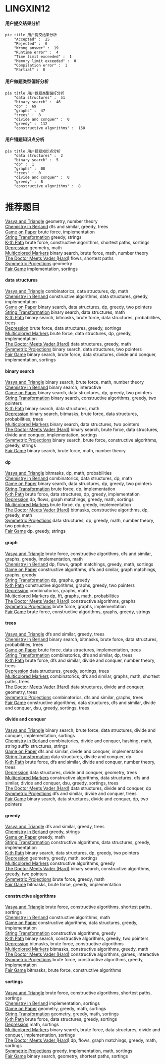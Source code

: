 # LINGXIN12
<!-- tabs:start -->
#### **用户提交结果分析**

```mermaid
pie title 用户提交结果分析
    "Accepted" :  25
    "Rejected" :  0
    "Wrong answer" :  19
    "Runtime error" :  4
    "Time limit exceeded" :  1
    "Memory limit exceeded" :  0
    "Compilation error" :  1
    "Partial" :  0
```
#### **用户做题类型偏好分析**

```mermaid
pie title 用户做题类型偏好分析
    "data structures" :  51
    "binary search" :  46
    "dp" :  69
    "graphs" :  47
    "trees" :  8
    "divide and conquer" :  0
    "greedy" :  112
    "constructive algorithms" :  158
```
#### **用户错题知识点分析**

```mermaid
pie title 用户错题知识点分析
    "data structures" :  2
    "binary search" :  5
    "dp" :  1
    "graphs" :  00
    "trees" :  0
    "divide and conquer" :  0
    "greedy" :  8
    "constructive algorithms" :  8
```
<!-- tabs:end -->
# 推荐题目
[Vasya and Triangle](https://codeforces.com/contest/1053/problem/A)		geometry,
                        number theory		  
[Chemistry in Berland](http://codeforces.com/problemset/problem/846/E)		dfs and similar,
                        greedy,
                        trees		  
[Game on Paper](http://codeforces.com/problemset/problem/203/B)		brute force,
                        implementation		  
[String Transformation](http://codeforces.com/problemset/problem/946/C)		greedy,
                        strings		  
[K-th Path](http://codeforces.com/problemset/problem/1196/F)		brute force,
                        constructive algorithms,
                        shortest paths,
                        sortings		  
[Depression](http://codeforces.com/problemset/problem/80/B)		geometry,
                        math		  
[Multicolored Markers](http://codeforces.com/problemset/problem/1029/F)		binary search,
                        brute force,
                        math,
                        number theory		  
[The Doctor Meets Vader (Hard)](http://codeforces.com/problemset/problem/1184/B3)		flows,
                        shortest paths		  
[Symmetric Projections](https://codeforces.com/contest/889/problem/D)		geometry		  
[Fair Game](http://codeforces.com/problemset/problem/864/A)		implementation,
                        sortings		  
<!-- tabs:start -->
#### **data structures**
[Vasya and Triangle](http://codeforces.com/problemset/problem/1151/E)		combinatorics,
                        data structures,
                        dp,
                        math		  
[Chemistry in Berland](http://codeforces.com/problemset/problem/1393/B)		constructive algorithms,
                        data structures,
                        greedy,
                        implementation		  
[Game on Paper](http://codeforces.com/problemset/problem/1492/C)		binary search,
                        data structures,
                        dp,
                        greedy,
                        two pointers		  
[String Transformation](http://codeforces.com/problemset/problem/1490/G)		binary search,
                        data structures,
                        math		  
[K-th Path](http://codeforces.com/problemset/problem/1479/D)		binary search,
                        bitmasks,
                        brute force,
                        data structures,
                        probabilities,
                        trees		  
[Depression](http://codeforces.com/problemset/problem/1497/A)		brute force,
                        data structures,
                        greedy,
                        sortings		  
[Multicolored Markers](http://codeforces.com/problemset/problem/1491/C)		brute force,
                        data structures,
                        dp,
                        greedy,
                        implementation		  
[The Doctor Meets Vader (Hard)](http://codeforces.com/problemset/problem/1492/B)		data structures,
                        greedy,
                        math		  
[Symmetric Projections](http://codeforces.com/problemset/problem/1436/E)		binary search,
                        data structures,
                        two pointers		  
[Fair Game](http://codeforces.com/problemset/problem/1461/D)		binary search,
                        brute force,
                        data structures,
                        divide and conquer,
                        implementation,
                        sortings		  
#### **binary search**
[Vasya and Triangle](http://codeforces.com/problemset/problem/1029/F)		binary search,
                        brute force,
                        math,
                        number theory		  
[Chemistry in Berland](https://codeforces.com/contest/810/problem/D)		binary search,
                        interactive		  
[Game on Paper](http://codeforces.com/problemset/problem/1492/C)		binary search,
                        data structures,
                        dp,
                        greedy,
                        two pointers		  
[String Transformation](http://codeforces.com/problemset/problem/1463/D)		binary search,
                        constructive algorithms,
                        greedy,
                        two pointers		  
[K-th Path](http://codeforces.com/problemset/problem/1490/G)		binary search,
                        data structures,
                        math		  
[Depression](http://codeforces.com/problemset/problem/1479/D)		binary search,
                        bitmasks,
                        brute force,
                        data structures,
                        probabilities,
                        trees		  
[Multicolored Markers](http://codeforces.com/problemset/problem/1436/E)		binary search,
                        data structures,
                        two pointers		  
[The Doctor Meets Vader (Hard)](http://codeforces.com/problemset/problem/1461/D)		binary search,
                        brute force,
                        data structures,
                        divide and conquer,
                        implementation,
                        sortings		  
[Symmetric Projections](http://codeforces.com/problemset/problem/1493/C)		binary search,
                        brute force,
                        constructive algorithms,
                        greedy,
                        strings		  
[Fair Game](http://codeforces.com/problemset/problem/1487/D)		binary search,
                        brute force,
                        math,
                        number theory		  
#### **dp**
[Vasya and Triangle](http://codeforces.com/problemset/problem/678/E)		bitmasks,
                        dp,
                        math,
                        probabilities		  
[Chemistry in Berland](http://codeforces.com/problemset/problem/1151/E)		combinatorics,
                        data structures,
                        dp,
                        math		  
[Game on Paper](http://codeforces.com/problemset/problem/1492/C)		binary search,
                        data structures,
                        dp,
                        greedy,
                        two pointers		  
[String Transformation](https://codeforces.com/contest/1457/problem/C)		brute force,
                        dp,
                        implementation		  
[K-th Path](http://codeforces.com/problemset/problem/1491/C)		brute force,
                        data structures,
                        dp,
                        greedy,
                        implementation		  
[Depression](http://codeforces.com/problemset/problem/1437/C)		dp,
                        flows,
                        graph matchings,
                        greedy,
                        math,
                        sortings		  
[Multicolored Markers](http://codeforces.com/problemset/problem/1499/B)		brute force,
                        dp,
                        greedy,
                        implementation		  
[The Doctor Meets Vader (Hard)](http://codeforces.com/problemset/problem/1491/D)		bitmasks,
                        constructive algorithms,
                        dp,
                        greedy,
                        math		  
[Symmetric Projections](http://codeforces.com/problemset/problem/1497/E1)		data structures,
                        dp,
                        greedy,
                        math,
                        number theory,
                        two pointers		  
[Fair Game](http://codeforces.com/problemset/problem/1466/C)		dp,
                        greedy,
                        strings		  
#### **graph**
[Vasya and Triangle](http://codeforces.com/problemset/problem/1487/C)		brute force,
                        constructive algorithms,
                        dfs and similar,
                        graphs,
                        greedy,
                        implementation,
                        math		  
[Chemistry in Berland](http://codeforces.com/problemset/problem/1437/C)		dp,
                        flows,
                        graph matchings,
                        greedy,
                        math,
                        sortings		  
[Game on Paper](http://codeforces.com/problemset/problem/1470/D)		constructive algorithms,
                        dfs and similar,
                        graph matchings,
                        graphs,
                        greedy		  
[String Transformation](http://codeforces.com/problemset/problem/1476/C)		dp,
                        graphs,
                        greedy		  
[K-th Path](http://codeforces.com/problemset/problem/1304/D)		constructive algorithms,
                        graphs,
                        greedy,
                        two pointers		  
[Depression](http://codeforces.com/problemset/problem/1475/C)		combinatorics,
                        graphs,
                        math		  
[Multicolored Markers](http://codeforces.com/problemset/problem/553/E)		dp,
                        fft,
                        graphs,
                        math,
                        probabilities		  
[The Doctor Meets Vader (Hard)](http://codeforces.com/problemset/problem/1495/C)		constructive algorithms,
                        graphs		  
[Symmetric Projections](http://codeforces.com/problemset/problem/1510/K)		brute force,
                        graphs,
                        implementation		  
[Fair Game](http://codeforces.com/problemset/problem/1511/D)		brute force,
                        constructive algorithms,
                        graphs,
                        greedy,
                        strings		  
#### **trees**
[Vasya and Triangle](http://codeforces.com/problemset/problem/846/E)		dfs and similar,
                        greedy,
                        trees		  
[Chemistry in Berland](http://codeforces.com/problemset/problem/1479/D)		binary search,
                        bitmasks,
                        brute force,
                        data structures,
                        probabilities,
                        trees		  
[Game on Paper](http://codeforces.com/problemset/problem/1511/C)		brute force,
                        data structures,
                        implementation,
                        trees		  
[String Transformation](http://codeforces.com/problemset/problem/1499/F)		combinatorics,
                        dfs and similar,
                        dp,
                        trees		  
[K-th Path](http://codeforces.com/problemset/problem/1491/E)		brute force,
                        dfs and similar,
                        divide and conquer,
                        number theory,
                        trees		  
[Depression](http://codeforces.com/problemset/problem/1466/D)		data structures,
                        greedy,
                        sortings,
                        trees		  
[Multicolored Markers](http://codeforces.com/problemset/problem/1495/D)		combinatorics,
                        dfs and similar,
                        graphs,
                        math,
                        shortest paths,
                        trees		  
[The Doctor Meets Vader (Hard)](http://codeforces.com/problemset/problem/1303/G)		data structures,
                        divide and conquer,
                        geometry,
                        trees		  
[Symmetric Projections](http://codeforces.com/problemset/problem/1454/E)		combinatorics,
                        dfs and similar,
                        graphs,
                        trees		  
[Fair Game](http://codeforces.com/problemset/problem/1494/D)		constructive algorithms,
                        data structures,
                        dfs and similar,
                        divide and conquer,
                        dsu,
                        greedy,
                        sortings,
                        trees		  
#### **divide and conquer**
[Vasya and Triangle](http://codeforces.com/problemset/problem/1461/D)		binary search,
                        brute force,
                        data structures,
                        divide and conquer,
                        implementation,
                        sortings		  
[Chemistry in Berland](http://codeforces.com/problemset/problem/1466/G)		combinatorics,
                        divide and conquer,
                        hashing,
                        math,
                        string suffix structures,
                        strings		  
[Game on Paper](http://codeforces.com/problemset/problem/1490/D)		dfs and similar,
                        divide and conquer,
                        implementation		  
[String Transformation](https://codeforces.com/contest/1483/problem/C)		data structures,
                        divide and conquer,
                        dp		  
[K-th Path](http://codeforces.com/problemset/problem/1491/E)		brute force,
                        dfs and similar,
                        divide and conquer,
                        number theory,
                        trees		  
[Depression](http://codeforces.com/problemset/problem/1303/G)		data structures,
                        divide and conquer,
                        geometry,
                        trees		  
[Multicolored Markers](http://codeforces.com/problemset/problem/1494/D)		constructive algorithms,
                        data structures,
                        dfs and similar,
                        divide and conquer,
                        dsu,
                        greedy,
                        sortings,
                        trees		  
[The Doctor Meets Vader (Hard)](http://codeforces.com/problemset/problem/1482/E)		data structures,
                        divide and conquer,
                        dp		  
[Symmetric Projections](http://codeforces.com/problemset/problem/566/C)		dfs and similar,
                        divide and conquer,
                        trees		  
[Fair Game](http://codeforces.com/problemset/problem/1428/F)		binary search,
                        data structures,
                        divide and conquer,
                        dp,
                        two pointers		  
#### **greedy**
[Vasya and Triangle](http://codeforces.com/problemset/problem/846/E)		dfs and similar,
                        greedy,
                        trees		  
[Chemistry in Berland](http://codeforces.com/problemset/problem/946/C)		greedy,
                        strings		  
[Game on Paper](http://codeforces.com/problemset/problem/1181/A)		greedy,
                        math		  
[String Transformation](http://codeforces.com/problemset/problem/1393/B)		constructive algorithms,
                        data structures,
                        greedy,
                        implementation		  
[K-th Path](http://codeforces.com/problemset/problem/1492/C)		binary search,
                        data structures,
                        dp,
                        greedy,
                        two pointers		  
[Depression](https://codeforces.com/contest/1496/problem/C)		geometry,
                        greedy,
                        math,
                        sortings		  
[Multicolored Markers](http://codeforces.com/problemset/problem/1493/A)		constructive algorithms,
                        greedy		  
[The Doctor Meets Vader (Hard)](http://codeforces.com/problemset/problem/1463/D)		binary search,
                        constructive algorithms,
                        greedy,
                        two pointers		  
[Symmetric Projections](http://codeforces.com/problemset/problem/1462/C)		brute force,
                        greedy,
                        math		  
[Fair Game](http://codeforces.com/problemset/problem/1494/B)		bitmasks,
                        brute force,
                        greedy,
                        implementation		  
#### **constructive algorithms**
[Vasya and Triangle](http://codeforces.com/problemset/problem/1196/F)		brute force,
                        constructive algorithms,
                        shortest paths,
                        sortings		  
[Chemistry in Berland](http://codeforces.com/problemset/problem/1497/C1)		constructive algorithms,
                        math		  
[Game on Paper](http://codeforces.com/problemset/problem/1393/B)		constructive algorithms,
                        data structures,
                        greedy,
                        implementation		  
[String Transformation](http://codeforces.com/problemset/problem/1493/A)		constructive algorithms,
                        greedy		  
[K-th Path](http://codeforces.com/problemset/problem/1463/D)		binary search,
                        constructive algorithms,
                        greedy,
                        two pointers		  
[Depression](https://codeforces.com/contest/1456/problem/B)		bitmasks,
                        brute force,
                        constructive algorithms		  
[Multicolored Markers](http://codeforces.com/problemset/problem/1492/D)		bitmasks,
                        constructive algorithms,
                        greedy,
                        math		  
[The Doctor Meets Vader (Hard)](https://codeforces.com/contest/1504/problem/D)		constructive algorithms,
                        games,
                        interactive		  
[Symmetric Projections](https://codeforces.com/contest/1483/problem/A)		brute force,
                        constructive algorithms,
                        greedy,
                        implementation		  
[Fair Game](https://codeforces.com/contest/1457/problem/D)		bitmasks,
                        brute force,
                        constructive algorithms		  
#### **sortings**
[Vasya and Triangle](http://codeforces.com/problemset/problem/1196/F)		brute force,
                        constructive algorithms,
                        shortest paths,
                        sortings		  
[Chemistry in Berland](http://codeforces.com/problemset/problem/864/A)		implementation,
                        sortings		  
[Game on Paper](https://codeforces.com/contest/1496/problem/C)		geometry,
                        greedy,
                        math,
                        sortings		  
[String Transformation](http://codeforces.com/problemset/problem/1495/A)		geometry,
                        greedy,
                        math,
                        sortings		  
[K-th Path](http://codeforces.com/problemset/problem/1497/A)		brute force,
                        data structures,
                        greedy,
                        sortings		  
[Depression](http://codeforces.com/problemset/problem/1427/A)		math,
                        sortings		  
[Multicolored Markers](http://codeforces.com/problemset/problem/1461/D)		binary search,
                        brute force,
                        data structures,
                        divide and conquer,
                        implementation,
                        sortings		  
[The Doctor Meets Vader (Hard)](http://codeforces.com/problemset/problem/1437/C)		dp,
                        flows,
                        graph matchings,
                        greedy,
                        math,
                        sortings		  
[Symmetric Projections](http://codeforces.com/problemset/problem/1473/A)		greedy,
                        implementation,
                        math,
                        sortings		  
[Fair Game](http://codeforces.com/problemset/problem/1486/B)		binary search,
                        geometry,
                        shortest paths,
                        sortings		  
<!-- tabs:end -->

